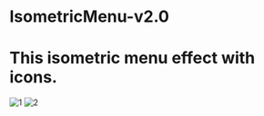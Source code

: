 # IsometricMenu-v2.0 
# This isometric menu effect with icons.
![1](https://user-images.githubusercontent.com/101400043/172997830-920e0e59-abbb-46c7-b555-7cfa7aed2526.PNG)
![2](https://user-images.githubusercontent.com/101400043/172997834-f514bac4-4862-46a4-b158-01ac0752b676.PNG)
